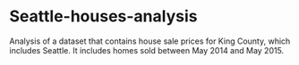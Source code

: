 # Seattle-houses-analysis
 Analysis of a dataset that contains house sale prices for King County, which includes Seattle. It includes homes sold between May 2014 and May 2015.
